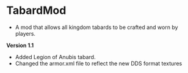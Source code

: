 # TabardMod

- A mod that allows all kingdom tabards to be crafted and worn by players.

**Version 1.1**

- Added Legion of Anubis tabard.
- Changed the armor.xml file to reflect the new DDS format textures
